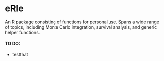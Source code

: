 eRle
====

An R package consisting of functions for personal use. Spans a wide range of topics, including Monte Carlo integration, survival analysis, and generic helper functions.


#### TO DO:
- testthat